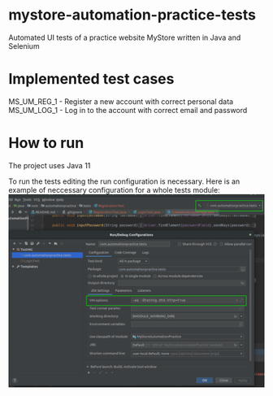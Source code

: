 # mystore-automation-practice-tests
Automated UI tests of a practice website MyStore written in Java and Selenium

# Implemented test cases
MS_UM_REG_1 - Register a new account with correct personal data
MS_UM_LOG_1 - Log in to the account with correct email and password

# How to run
The project uses Java 11

To run the tests editing the run configuration is necessary.
Here is an example of neccessary configuration for a whole tests module:
![configuration](images/configuration.png)
